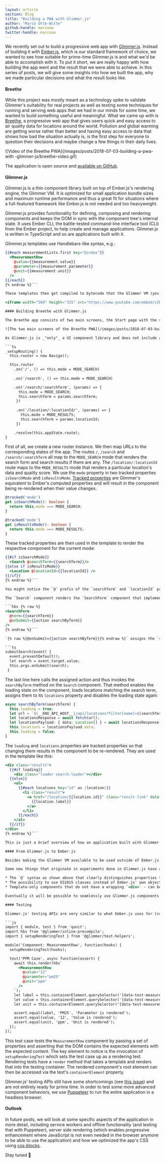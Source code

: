 ```yaml
---
layout: article
section: Blog
title: "Building a PWA with Glimmer.js"
author: "Marco Otte-Witte"
github-handle: marcoow
twitter-handle: marcoow
---
```


We recently set out to build a progressive web app with [Glimmer.js](http://glimmerjs.com). Instead of building it with [Ember.js](http://emberjs.com), which is our standard framework of choice, we wanted to see how suitable for prime-time Glimmer.js is and what we'd be able to accomplish with it. To put it short, we are really happy with how building the app went and the result that we were able to achieve. In this series of posts, we will give some insights into how we built the app, why we made particular decisions and what the result looks like.

<!--break-->

#### Breethe

While this project was mostly meant as a technology spike to validate Glimmer's suitability for real projects as well as testing some techniques for running and serving web apps that we had in our minds for some time, we wanted to build something useful and meaningful. What we came up with is [Breethe](https://breethe.app), a progressive web app that gives users quick and easy access to air quality data for locations around the world. Pollution and global warming are getting worse rather than better and having easy access to data that shows how bad the situation actually is, is the first step for everyone to question their decisions and maybe change a few things in their daily lives.

![Video of the Breethe PWA](/images/posts/2018-07-03-building-a-pwa-with -glimmer-js/breethe-video.gif)

The application is open source and [available on GitHub](https://github.com/simplabs/breethe-client).

#### Glimmer.js

Glimmer.js is a thin component library built on top of Ember.js's rendering engine, the Glimmer VM. It is optimized for small application bundle sizes and maximum runtime performance and thus a great fit for situations where a full-featured framework like Ember.js is not needed and too heavyweight.

Glimmer.js provides functionality for defining, composing and rendering components and keeps the DOM in sync with the component tree's internal state. It uses Ember CLI, the battle-tested command-line interface tool (CLI) from the Ember project, to help create and manage applications. Glimmer.js is written in TypeScript and so are applications built with it.

Glimmer.js templates use Handlebars-like syntax, e.g.:

```hbs {% raw %}
{{#each measurementLists.first key="@index"}}
  <MeasurementRow
    @value={{measurement.value}}
    @parameter={{measurement.parameter}}
    @unit={{measurement.unit}}
  />
{{/each}}
{% endraw %}```

These templates then get compiled to bytecode that the Glimmer VM (yes, this is a full-fledged VM that runs inside the JavaScript VM inside the browser) processes and translates into DOM operations. For a detailed overview of how that works and why it results in very small bundle sizes as well as super fast initial and update renders, watch the talk I gave at the [Ember.js Munich](https://www.meetup.com/Ember-js-Munich/) meetup last year:

<iframe width="560" height="315" src="https://www.youtube.com/embed/vIRZDCyfOJc?rel=0" frameborder="0" allow="autoplay; encrypted-media" allowfullscreen class="video"></iframe>

#### Building Breethe with Glimmer.js

The Breethe app consists of two main screens, the Start page with the search form and the results page that shows the data and an air quality score for a particular location. These two screens are implemented via two components so that depending on the current state of the app, the correct one is rendered.

![The two main screens of the Breethe PWA](/images/posts/2018-07-03-building-a-pwa-with -glimmer-js/breethe-screens.png)

As Glimmer.js is _"only"_ a UI component library and does not include any routing functionality, we used the [Navigo](https://github.com/krasimir/navigo) router to set up logic that maps the current URL to the corresponding application state and vice versa:

```ts
_setupRouting() {
  this.router = new Navigo();

  this.router
    .on('/', () => this.mode = MODE_SEARCH)
 
    .on('/search', () => this.mode = MODE_SEARCH)

    .on('/search/:searchTerm', (params) => {
      this.mode = MODE_SEARCH;
      this.searchTerm = params.searchTerm;
     })
 
     .on('/location/:locationId/', (params) => {
       this.mode = MODE_RESULTS;
       this.searchTerm = params.locationId;
     })

    .resolve(this.appState.route);
}
```

First of all, we create a new router instance. We then map URLs to the corresponding states of the app. The routes `/`, `/search` and `/search/:searchTerm` all map to the `MODE_SEARCH` mode that renders the search form and search results if there are any. The `/location/:locationId` route maps to the `MODE_RESULTS` mode that renders a particular location's data and quality score. We use the `mode` property in two tracked properties `isSearchMode` and `isResultsMode`. [Tracked properties](https://glimmerjs.com/guides/tracked-properties) are Glimmer's equivalent to Ember's computed properties and will result in the component being re-rendered when their value changes.

```ts
@tracked('mode')
get isSearchMode(): boolean {
  return this.mode === MODE_SEARCH;
}

@tracked('mode')
get isResultsMode(): boolean {
  return this.mode === MODE_RESULTS;
}
```

These tracked properties are then used in the template to render the respective component for the current mode:

```hbs {% raw %}
{{#if isSearchMode}}
  <Search @searchTerm={{searchTerm}}/>
{{else if isResultsMode}}
  <Location @locationId={{locationId}} />
{{/if}}
{% endraw %}```

You might notice the `@` prefix of the `searchTerm` and `locationId` properties that are set on the components. This prefix distinguishes properties that are to be passed to the component instance as opposed to attributes that will be applied to the component's root DOM element.

The `Search` component renders the `SearchForm` component that implements the text field for the search term and the button to submit the search:

```hbs {% raw %}
<SearchForm
  @term={{searchTerm}}
  @onSubmit={{action searchByTerm}}
/>
{% endraw %}```

`{% raw %}@onSubmit={{action searchByTerm}}{% endraw %}` assigns the `searchByTerm` method of the `Search` component as an action to the `@onSubmit` property of the `SearchForm` component. Whenever the search form is submitted, the `SearchForm` component invokes the assigned action:

```ts
submitSearch(event) {
  event.preventDefault();
  let search = event.target.value;
  this.args.onSubmit(search);
 }
```

The last line here calls the assigned action and thus invokes the `searchByTerm` method on the `Search` component. That method enables the loading state on the component, loads locations matching the search term, assigns them to its `locations` property and disables the loading state again:

```ts
async searchByTerm(searchTerm) {
  this.loading = true;
  let url = `${__ENV_API_HOST__}/api/locations?filter[name]=${searchTerm}`;
  let locationsResponse = await fetch(url);
  let locationsPayload: { data: Location[] } = await locationsResponse.json();
  this.locations = locationsPayload.data;
  this.loading = false;
}
```

The `loading` and `locations` properties are tracked properties so that changing them results in the component to be re-rendered. They are used in the template like this:

```hbs {% raw %}
<div class="results">
  {{#if loading}}
    <div class="loader search-loader"></div>
  {{else}}
    <ul>
      {{#each locations key="id" as |location|}}
        <li class="result">
          <a href="/location/{{location.id}}" class="result-link" data-navigo>
            {{location.label}}
          </a>
        </li>
      {{/each}}
    </ul>
  {{/if}}
</div>
{% endraw %}```

This is just a brief overview of how an application built with Glimmer.js works. We will cover some of these things in more detail in future posts, particularly how we load and manage data with Orbit.js. For a closer look on the inner workings of Breethe, check out the [code on github](https://github.com/simplabs/breethe-client).

#### From Glimmer.js to Ember.js

Besides making the Glimmer VM available to be used outside of Ember.js and offering a solution for situations where bundle size and load time performance is of crucial importance, Glimmer.js also serves as a testbed for new features and changes that will later make their way into the Ember.js framework. It is not bound to the strong stability guarantees that Ember.js offers and thus a great environment for experimenting with new approaches to existing problems that will usually require a few iterations until the API becomes stable.

Some new things that originate in experiments done in Glimmer.js have already found their way back into Ember.js (at least in some form):

* The `@` syntax as shown above that clearly distinguishes properties that are set on a component instance vs. attributes that are set on a component's root DOM element - [this PR](https://github.com/emberjs/ember.js/commit/4bd3d7b882484919682ab0cdb57f81584abc503a) enables the feature flag by default.
* The possibility to use ES2015 classes instead of Ember.js' own object model - see [this blog post](https://medium.com/build-addepar/es-classes-in-ember-js-63e948e9d78e) for more information.
* Template-only components that do not have a wrapping `<div>` - can be enabled as an [optional feature](https://github.com/emberjs/ember-optional-features).

Eventually it will be possible to seamlessly use Glimmer.js components in Ember.js applications (see the [quest issue](https://github.com/emberjs/ember.js/issues/16301) for more information). That will also enable _"upgrading"_ Glimmer.js applications to Ember.js once they reach a certain size and complexity and the additional features and concepts that Ember.js provides over Glimmer.js justify a more heavyweight framework.

#### Testing

Glimmer.js' testing APIs are very similar to what Ember.js uses for [component tests](https://guides.emberjs.com/release/testing/testing-components/). The idea is to render a particular component with a given set of properties and attributes and assert on the generated DOM:

```js
import { module, test } from 'qunit';
import hbs from '@glimmer/inline-precompile';
import { setupRenderingTest } from '@glimmer/test-helpers';

module('Component: MeasurementRow', function(hooks) {
  setupRenderingTest(hooks);

  test('PPM Case', async function(assert) {
    await this.render(hbs`
      <MeasurementRow
        @value="12"
        @parameter="pm25"
        @unit="ppm"
      />
    `);
    let label = this.containerElement.querySelector('[data-test-measurement-label]').textContent.trim();
    let value = this.containerElement.querySelector('[data-test-measurement-value]').textContent.trim();
    let unit = this.containerElement.querySelector('[data-test-measurement-unit]').textContent.trim();

    assert.equal(label, 'PM25', 'Parameter is rendered');
    assert.equal(value, '12', 'Value is rendered');
    assert.equal(unit, 'ppm', 'Unit is rendered');
  });
});
```

This test case tests the `MeasurementRow` component by passing a set of properties and asserting that the DOM contains the expected elements with the expected content. The key element to notice is the invocation of `setupRenderingTest` which sets the test case up as a rendering test. Rendering tests have a `render` method that takes a template and renders that into the testing container. The rendered component's root element can then be accessed via the test's `containerElement` property.

Glimmer.js' testing APIs still have some shortcomings (see [this issue](https://github.com/glimmerjs/glimmer.js/issues/14)) and are not entirely ready for prime time. In order to test some more advanced component behaviors, we use [Puppeteer](https://pptr.dev) to run the entire application in a headless browser.

#### Outlook

In future posts, we will look at some specific aspects of the application in more detail, including service workers and offline functionality (and testing that with Puppeteer), server side rendering (which enables progressive enhancement where JavaScript is not even needed in the browser anymore to be able to use the application) and how we optimized the app's CSS using [css-blocks](http://css-blocks.com).

Stay tuned 👋
